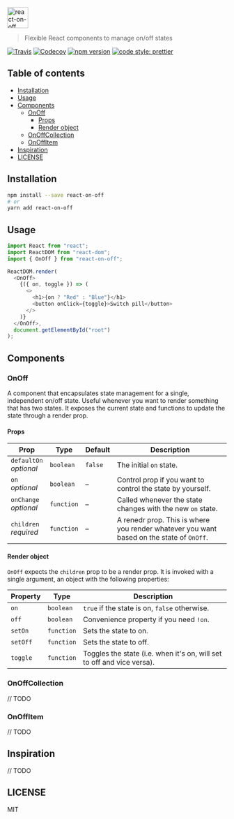<img src="https://cdn.rawgit.com/cangoektas/react-on-off/master/assets/logo.svg" alt="react-on-off" height="48">

> Flexible React components to manage on/off states

[![Travis](https://img.shields.io/travis/cangoektas/react-on-off.svg?style=flat-square)](https://travis-ci.org/cangoektas/react-on-off)
[![Codecov](https://img.shields.io/codecov/c/github/cangoektas/react-on-off.svg?style=flat-square)](https://codecov.io/gh/cangoektas/react-on-off)
[![npm version](https://img.shields.io/npm/v/react-on-off.svg?style=flat-square)](https://www.npmjs.com/package/react-on-off)
[![code style: prettier](https://img.shields.io/badge/code_style-prettier-ff69b4.svg?style=flat-square)](https://github.com/prettier/prettier)

## Table of contents

* [Installation](#installation)
* [Usage](#usage)
* [Components](#components)
  * [OnOff](#onoff)
    * [Props](#props)
    * [Render object](#render-object)
  * [OnOffCollection](#onoffcollection)
  * [OnOffItem](#onoffitem)
* [Inspiration](#inspiration)
* [LICENSE](#license)

## Installation

```sh
npm install --save react-on-off
# or
yarn add react-on-off
```

## Usage

```js
import React from "react";
import ReactDOM from "react-dom";
import { OnOff } from "react-on-off";

ReactDOM.render(
  <OnOff>
    {({ on, toggle }) => (
      <>
        <h1>{on ? "Red" : "Blue"}</h1>
        <button onClick={toggle}>Switch pill</button>
      </>
    )}
  </OnOff>,
  document.getElementById("root")
);
```

## Components

### OnOff

A component that encapsulates state management for a single, independent on/off
state. Useful whenever you want to render something that has two states. It
exposes the current state and functions to update the state through a render prop.

#### Props

| Prop                        | Type       | Default | Description                                                                              |
| --------------------------- | ---------- | ------- | ---------------------------------------------------------------------------------------- |
| `defaultOn` <br> _optional_ | `boolean`  | `false` | The initial `on` state.                                                                  |
| `on` <br> _optional_        | `boolean`  | –       | Control prop if you want to control the state by yourself.                               |
| `onChange` <br> _optional_  | `function` | –       | Called whenever the state changes with the new `on` state.                               |
| `children` <br> _required_  | `function` | –       | A renedr prop. This is where you render whatever you want based on the state of `OnOff`. |

#### Render object

`OnOff` expects the `children` prop to be a render prop. It is invoked with a
single argument, an object with the following properties:

| Property | Type       | Description                                                            |
| -------- | ---------- | ---------------------------------------------------------------------- |
| `on`     | `boolean`  | `true` if the state is on, `false` otherwise.                          |
| `off`    | `boolean`  | Convenience property if you need `!on`.                                |
| `setOn`  | `function` | Sets the state to on.                                                  |
| `setOff` | `function` | Sets the state to off.                                                 |
| `toggle` | `function` | Toggles the state (i.e. when it's on, will set to off and vice versa). |

### OnOffCollection

// TODO

### OnOffItem

// TODO

## Inspiration

// TODO

## LICENSE

MIT
